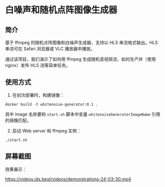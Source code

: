 # 白噪声和随机点阵图像生成器

## 简介

基于 ffmpeg 的随机点阵图像和白噪声生成器，支持以 HLS 串流格式输出。HLS 串流可在 Safari 浏览器或 VLC 播放器中播放。

通过该项目，我们演示了如何用 ffmpeg 生成随机音视频流、如何生产并（使用 nginx）发布 HLS 流等简单任务。

## 使用方式

1. 在初次部署时，构建镜像：

```
docker build -t whitenoise-generator:0.1 .
```

其中 image 名称要和 `start.sh` 脚本中变量 `whitenoiseGeneratorImageName` 引用的镜像匹配。

2. 启动 Web server 和 ffmpeg 实例：

```
./start.sh
```

## 屏幕截图

效果展示：

https://videos.idx.best/videos/demonstrations-24-03-30.mp4
